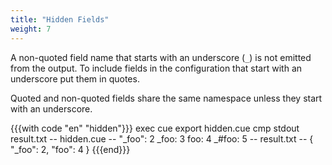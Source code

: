 ```yaml
---
title: "Hidden Fields"
weight: 7
---
```


A non-quoted field name that starts with an underscore (`_`) is not
emitted from the output.
To include fields in the configuration that start with an underscore
put them in quotes.

Quoted and non-quoted fields share the same namespace unless they start
with an underscore.

{{{with code "en" "hidden"}}}
exec cue export hidden.cue
cmp stdout result.txt
-- hidden.cue --
"_foo": 2
_foo:   3
foo:    4
_#foo:  5
-- result.txt --
{
    "_foo": 2,
    "foo": 4
}
{{{end}}}
